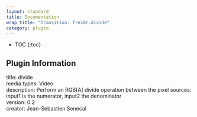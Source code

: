 ```yaml
---
layout: standard
title: Documentation
wrap_title: "Transition: frei0r.divide"
category: plugin
---
```

* TOC
{:toc}

## Plugin Information

title: divide  
media types:
Video  
description: Perform an RGB[A] divide operation between the pixel sources: input1 is the numerator, input2 the denominator  
version: 0.2  
creator: Jean-Sebastien Senecal  
